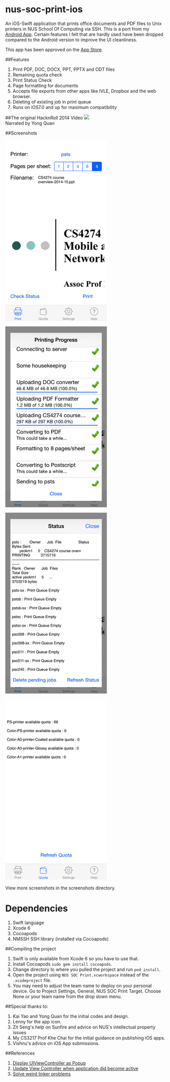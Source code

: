 nus-soc-print-ios
=================

An iOS-Swift application that prints office documents and PDF files to Unix printers in NUS School Of Computing via SSH. This is a port from my [Android App](https://github.com/yeokm1/nus-soc-print/). Certain features I felt that are hardly used have been dropped compared to the Android version to improve the UI cleanliness. 

This app has been approved on the [App Store](https://itunes.apple.com/sg/app/nus-soc-print/id916524327?mt=8&uo=4).

##Features
1. Print PDF, DOC, DOCX, PPT, PPTX and ODT files
2. Remaining quota check
3. Print Status Check
4. Page formatting for documents
5. Accepts file exports from other apps like IVLE, Dropbox and the web browser.
6. Deleting of existing job in print queue
7. Runs on iOS7.0 and up for maximum compatibility

##The original HacknRoll 2014 Video
[![](http://img.youtube.com/vi/PRGcK7gzbnM/0.jpg)](http://www.youtube.com/watch?v=PRGcK7gzbnM)
<br>Narrated by Yong Quan


##Screenshots

<a href="url"><img src="screenshots/4-inch/main.png" align="centre" height="568" width="320" ></a>
<p></p>
<a href="url"><img src="screenshots/4-inch/printing.png" align="centre" height="568" width="320" ></a>
<p></p>
<a href="url"><img src="screenshots/4-inch/status.png" align="centre" height="568" width="320" ></a>
<p></p>
<a href="url"><img src="screenshots/4-inch/quota.png" align="centre" height="568" width="320" ></a>
<p></p>

View more screenshots in the screenshots directory.

Dependencies
=====
1. Swift language
2. Xcode 6
3. Cocoapods
4. NMSSH SSH library (installed via Cocoapods)

##Compiling the project
1. Swift is only available from Xcode 6 so you have to use that.
2. Install Cocoapods `sudo gem install cocoapods`.
3. Change directory to where you pulled the project and run `pod install`.
4. Open the project using `NUS SOC Print.xcworkspace` instead of the `.xcodeproject` file.
5. You may need to adjust the team name to deploy on your personal device. Go to Project Settings, General, NUS SOC Print Target. Choose None or your team name from the drop down menu.

##Special thanks to:
1. Kai Yao and Yong Quan for the initial codes and design.
2. Lenny for the app icon.
3. Zit Seng's help on Sunfire and advice on NUS's intellectual property issues
4. My CS3217 Prof Khe Chai for the initial guidance on publishing iOS apps.
5.  Vishnu's advice on iOS App submissions.

##References
1. [Display UIViewController as Popup](http://stackoverflow.com/questions/16230700/display-uiviewcontroller-as-popup-in-iphone)
2. [Update View Controller when application did become active](http://stackoverflow.com/questions/10359186/how-to-tell-the-active-view-controller-when-applicationdidbecomeactive-is-called)
3. [Solve weird linker problems](http://stackoverflow.com/questions/25371556/swift-beta-6-confusing-linker-error-message)
